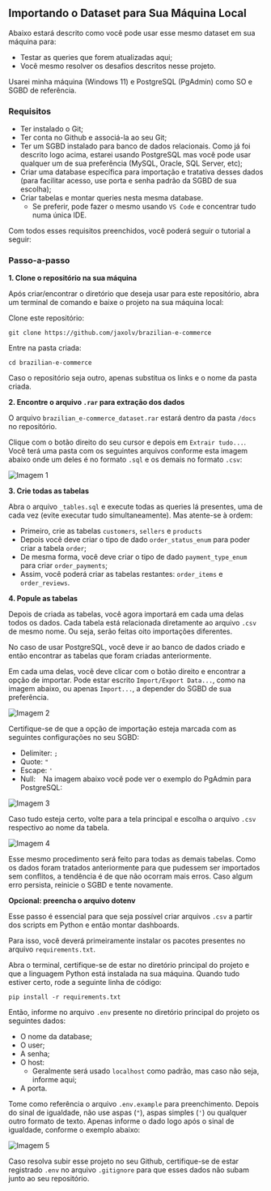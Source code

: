 ## Importando o Dataset para Sua Máquina Local
Abaixo estará descrito como você pode usar esse mesmo dataset em sua máquina para:
- Testar as queries que forem atualizadas aqui;
- Você mesmo resolver os desafios descritos nesse projeto.

Usarei minha máquina (Windows 11) e PostgreSQL (PgAdmin) como SO e SGBD de referência.

### Requisitos
- Ter instalado o Git;
- Ter conta no Github e associá-la ao seu Git;
- Ter um SGBD instalado para banco de dados relacionais. Como já foi descrito logo acima, estarei usando PostgreSQL mas você pode usar qualquer um de sua preferência (MySQL, Oracle, SQL Server, etc);
- Criar uma database específica para importação e tratativa desses dados (para facilitar acesso, use porta e senha padrão da SGBD de sua escolha);
- Criar tabelas e montar queries nesta mesma database.
    - Se preferir, pode fazer o mesmo usando `VS Code` e concentrar tudo numa única IDE.

Com todos esses requisitos preenchidos, você poderá seguir o tutorial a seguir:

### Passo-a-passo

**1. Clone o repositório na sua máquina**

Após criar/encontrar o diretório que deseja usar para este repositório, abra um terminal de comando e baixe o projeto na sua máquina local:

Clone este repositório:
```
git clone https://github.com/jaxolv/brazilian-e-commerce
```
Entre na pasta criada:
```
cd brazilian-e-commerce
```

Caso o repositório seja outro, apenas substitua os links e o nome da pasta criada.

**2. Encontre o arquivo `.rar` para extração dos dados**

O arquivo `brazilian_e-commerce_dataset.rar` estará dentro da pasta `/docs` no repositório.

Clique com o botão direito do seu cursor e depois em `Extrair tudo...`. Você terá uma pasta com os seguintes arquivos conforme esta imagem abaixo onde um deles é no formato `.sql` e os demais no formato `.csv`:

![Imagem 1](images/094210.png)

**3. Crie todas as tabelas**

Abra o arquivo `_tables.sql` e execute todas as queries lá presentes, uma de cada vez (evite executar tudo simultaneamente). Mas atente-se à ordem:

- Primeiro, crie as tabelas `customers`, `sellers` e `products`
- Depois você deve criar o tipo de dado `order_status_enum` para poder criar a tabela `order`;
- De mesma forma, você deve criar o tipo de dado `payment_type_enum` para criar `order_payments`;
- Assim, você poderá criar as tabelas restantes: `order_items` e `order_reviews`.

**4. Popule as tabelas**

Depois de criada as tabelas, você agora importará em cada uma delas todos os dados. Cada tabela está relacionada diretamente ao arquivo `.csv` de mesmo nome. Ou seja, serão feitas oito importações diferentes.

No caso de usar PostgreSQL, você deve ir ao banco de dados criado e então encontrar as tabelas que foram criadas anteriormente.

Em cada uma delas, você deve clicar com o botão direito e encontrar a opção de importar. Pode estar escrito `Import/Export Data...`, como na imagem abaixo, ou apenas `Import...`, a depender do SGBD de sua preferência.

![Imagem 2](images\100627.png)

Certifique-se de que a opção de importação esteja marcada com as seguintes configurações no seu SGBD:
- Delimiter: `;`
- Quote: `"`
- Escape: `'`
- Null: ` `
Na imagem abaixo você pode ver o exemplo do PgAdmin para PostgreSQL:

![Imagem 3](images/161603.png)

Caso tudo esteja certo, volte para a tela principal e escolha o arquivo `.csv` respectivo ao nome da tabela.

![Imagem 4](images/161655.png)

Esse mesmo procedimento será feito para todas as demais tabelas. Como os dados foram tratados anteriormente para que pudessem ser importados sem conflitos, a tendência é de que não ocorram mais erros. Caso algum erro persista, reinicie o SGBD e tente novamente.

**Opcional: preencha o arquivo dotenv**

Esse passo é essencial para que seja possível criar arquivos `.csv` a partir dos scripts em Python e então montar dashboards.

Para isso, você deverá primeiramente instalar os pacotes presentes no arquivo `requirements.txt`.

Abra o terminal, certifique-se de estar no diretório principal do projeto e que a linguagem Python está instalada na sua máquina. Quando tudo estiver certo, rode a seguinte linha de código:
```
pip install -r requirements.txt
```

Então, informe no arquivo `.env` presente no diretório principal do projeto os seguintes dados:
- O nome da database;
- O user;
- A senha;
- O host:
    - Geralmente será usado `localhost` como padrão, mas caso não seja, informe aqui;
- A porta.

Tome como referência o arquivo `.env.example` para preenchimento. Depois do sinal de igualdade, não use aspas (`"`), aspas simples (`'`) ou qualquer outro formato de texto. Apenas informe o dado logo após o sinal de igualdade, conforme o exemplo abaixo:

![Imagem 5](images/094922.png)

Caso resolva subir esse projeto no seu Github, certifique-se de estar registrado `.env` no arquivo `.gitignore` para que esses dados não subam junto ao seu repositório.

